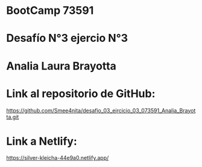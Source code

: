 # BootCamp 73591
# Desafío N°3 ejercio N°3
# Analia Laura Brayotta

# Link al repositorio de GitHub:
https://github.com/Smee4nita/desafio_03_ejrcicio_03_073591_Analia_Brayotta.git
# Link a Netlify:
https://silver-kleicha-44e9a0.netlify.app/